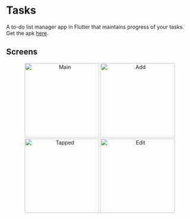 # Tasks

A to-do list manager app in Flutter that maintains progress of your tasks. Get the apk [here](https://drive.google.com/open?id=1UjrUAADQgk83Qdfn8Gb42nTJcgm0Zd4X "tasks.apk").

## Screens

<p align="center">
  <img src="https://user-images.githubusercontent.com/50942732/80301877-3e7de800-87c4-11ea-8e89-5d527d7030fb.png" width="200" title="Main">
  <img src="https://user-images.githubusercontent.com/50942732/80301879-40e04200-87c4-11ea-8644-901e3e62731f.png" width="200" title="Add">
  <img src="https://user-images.githubusercontent.com/50942732/80301881-42aa0580-87c4-11ea-9c30-c8eadcf4eb08.png" width="200" title="Tapped">
  <img src="https://user-images.githubusercontent.com/50942732/80301867-33c35300-87c4-11ea-8c44-aa8f5e503d2b.png" width="200" title="Edit">
</p>
